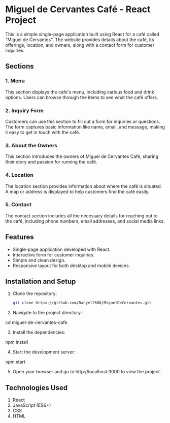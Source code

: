 # Miguel de Cervantes Café - React Project

This is a simple single-page application built using React for a café called "Miguel de Cervantes". The website provides details about the café, its offerings, location, and owners, along with a contact form for customer inquiries.

## Sections

### 1. Menu

This section displays the café's menu, including various food and drink options. Users can browse through the items to see what the café offers.

### 2. Inquiry Form

Customers can use this section to fill out a form for inquiries or questions. The form captures basic information like name, email, and message, making it easy to get in touch with the café.

### 3. About the Owners

This section introduces the owners of Miguel de Cervantes Café, sharing their story and passion for running the café.

### 4. Location

The location section provides information about where the café is situated. A map or address is displayed to help customers find the café easily.

### 5. Contact

The contact section includes all the necessary details for reaching out to the café, including phone numbers, email addresses, and social media links.

## Features

- Single-page application developed with React.
- Interactive form for customer inquiries.
- Simple and clean design.
- Responsive layout for both desktop and mobile devices.

## Installation and Setup

1. Clone the repository:

   ```bash
   git clone https://github.com/Danyel2608/MiguelDeCervantes.git

   ```

2. Navigate to the project directory:

cd miguel-de-cervantes-cafe

3. Install the dependencies:

npm install

4. Start the development server:

npm start

5. Open your browser and go to http://localhost:3000 to view the project.

## Technologies Used

1. React
2. JavaScript (ES6+)
3. CSS
4. HTML
